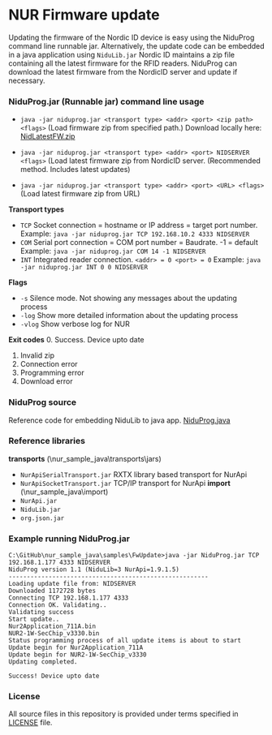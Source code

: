 # NUR Firmware update
Updating the firmware of the Nordic ID device is easy using the NiduProg command line runnable jar. Alternatively, the update code can be embedded in a java application using `NiduLib.jar` Nordic ID maintains a zip file containing all the latest firmware for the RFID readers. NiduProg can download the latest firmware from the NordicID server and update if necessary.

### NiduProg.jar (Runnable jar) command line usage

-  `java -jar niduprog.jar <transport type> <addr> <port> <zip path> <flags>`
(Load firmware zip from specified path.) Download locally here: [NidLatestFW.zip](https://raw.githubusercontent.com/NordicID/nur_firmware/master/zip/NIDLatestFW.zip)

-  `java -jar niduprog.jar <transport type> <addr> <port> NIDSERVER <flags>`
(Load latest firmware zip from NordicID server. (Recommended method. Includes latest updates)
  
-  `java -jar niduprog.jar <transport type> <addr> <port> <URL> <flags>`
(Load latest firmware zip from URL)

**Transport types**
 - `TCP` Socket connection <addr> = hostname or IP address <port> = target port number.
 Example: `java -jar niduprog.jar TCP 192.168.10.2 4333 NIDSERVER`
-  `COM` Serial port connection <addr> = COM port number <port> = Baudrate. -1 = default
Example: `java -jar niduprog.jar COM 14 -1 NIDSERVER`
-  `INT` Integrated reader connection. `<addr> = 0 <port> = 0`
Example: `java -jar niduprog.jar INT 0 0 NIDSERVER`

**Flags**
 - `-s` Silence mode. Not showing any messages about the updating process
 - `-log` Show more detailed information about the updating process
 - `-vlog` Show verbose log for NUR

**Exit codes**
0. Success. Device upto date
1. Invalid zip
2. Connection error
3. Programming error
4. Download error

### NiduProg source
Reference code for embedding NiduLib to java app.
[NiduProg.java](NiduProg/src/NiduProg.java)

### Reference libraries
**transports** (\nur_sample_java\transports\jars)
- `NurApiSerialTransport.jar` RXTX library based transport for NurApi
- `NurApiSocketTransport.jar` TCP/IP transport for NurApi
**import** (\nur_sample_java\import)
- `NurApi.jar`
- `NiduLib.jar`
- `org.json.jar`
  
### Example running NiduProg.jar
```
C:\GitHub\nur_sample_java\samples\FwUpdate>java -jar NiduProg.jar TCP 192.168.1.177 4333 NIDSERVER
NiduProg version 1.1 (NiduLib=3 NurApi=1.9.1.5)
-------------------------------------------------------
Loading update file from: NIDSERVER
Downloaded 1172728 bytes
Connecting TCP 192.168.1.177 4333
Connection OK. Validating..
Validating success
Start update..
Nur2Application_711A.bin
NUR2-1W-SecChip_v3330.bin
Status programming process of all update items is about to start
Update begin for Nur2Application_711A
Update begin for NUR2-1W-SecChip_v3330
Updating completed.

Success! Device upto date
```
### License
All source files in this repository is provided under terms specified in [LICENSE](LICENSE) file.

